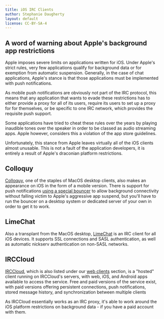 ```yaml
---
title: iOS IRC Clients
author: Stephanie Daugherty
layout: default
license: CC-BY-SA-4
---
```


## A word of warning about Apple's background app restrictions

Apple imposes severe limits on applications written for iOS. Under Apple's
strict rules, very few applications qualify for background data or for exemption
from automatic suspension. Generally, in the case of chat applications, Apple's
stance is that those applications must be implemented with push notifications.

As mobile push notifications are obviously not part of the IRC protocol, this
means that any application that wants to evade these restrictions has to either
provide a proxy for all of its users, require its users to set up a proxy for
for themselves, or be specific to one IRC network, which provides the requisite
push support.

Some applications have tried to cheat these rules over the years by playing
inaudible tones over the speaker in order to be classed as audio streaming
apps. Apple however, considers this a violation of the app store guidelines.

Unfortunately, this stance from Apple leaves virtually all of the iOS clients
almost unusable. This is not a fault of the application developers, it is
entirely a result of Apple's draconian platform restrictions.

## Colloquy
[Colloquy](http://colloquy.mobi/), one of the staples of MacOS desktop clients,
also makes an appearance on iOS in the form of a mobile version.  There is support
for push notifications [using a special bouncer](http://colloquy.mobi/bouncers.html)
to allow background connectivity without falling victim to Apple's aggressive app
suspend, but you'll have to run the bouncer on a desktop system or dedicated server
of your own in order to get it to work.


## LimeChat
Also a transplant from the MacOS desktop, [LimeChat](http://limechat.net/iphone/) is an IRC client for all iOS devices.
It supports SSL connections and SASL authentication, as well as automatic nickserv
authentication on non-SASL networks.

## IRCCloud
[IRCCloud](https://www.irccloud.com/), which is also listed under our [web clients](/irchelp/clients/webclients.md)
section, is a "hosted" client running on IRCCloud's servers, with web, iOS, and Android
apps available to access the service. Free and paid versions of the service exist,
with paid versions offering persistent connections, push notifications, stored
message history, and synchronization between multiple clients

As IRCCloud essentially works as an IRC proxy, it's able to work around the iOS
platform restrictions on background data - if you have a paid account with them.
